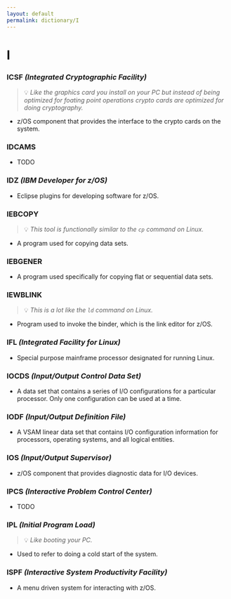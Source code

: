 ```yaml
---
layout: default
permalink: dictionary/I
---
```


# I

### ICSF *(Integrated Cryptographic Facility)*
> 💡 _Like the graphics card you install on your PC but instead of being optimized for foating point operations crypto cards are optimized for doing cryptography._
* z/OS component that provides the interface to the crypto cards on the system.

### IDCAMS
* TODO

### IDZ *(IBM Developer for z/OS)*
* Eclipse plugins for developing software for z/OS.

### IEBCOPY
> 💡 _This tool is functionally similar to the `cp` command on Linux._
* A program used for copying data sets.

### IEBGENER
* A program used specifically for copying flat or sequential data sets.

### IEWBLINK
> 💡 _This is a lot like the `ld` command on Linux._
* Program used to invoke the binder, which is the link editor for z/OS.

### IFL *(Integrated Facility for Linux)*
* Special purpose mainframe processor designated for running Linux.

### IOCDS *(Input/Output Control Data Set)*
* A data set that contains a series of I/O configurations for a particular processor. Only one configuration can be used at a time.

### IODF *(Input/Output Definition File)*
* A VSAM linear data set that contains I/O configuration information for processors, operating systems, and all logical entities.

### IOS *(Input/Output Supervisor)*
* z/OS component that provides diagnostic data for I/O devices.

### IPCS *(Interactive Problem Control Center)*
* TODO

### IPL *(Initial Program Load)*
> 💡 _Like booting your PC._
* Used to refer to doing a cold start of the system.

### ISPF *(Interactive System Productivity Facility)*
* A menu driven system for interacting with z/OS.